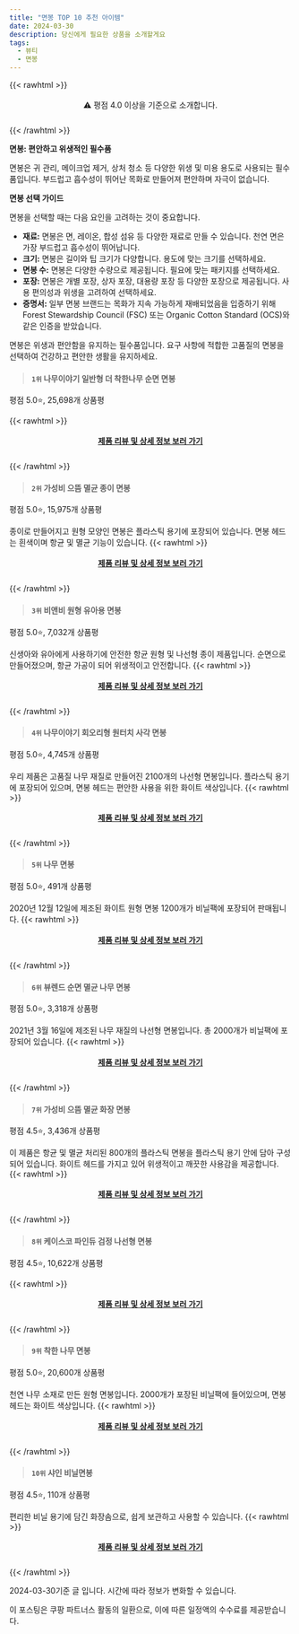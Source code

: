 ```yaml
---
title: "면봉 TOP 10 추천 아이템"
date: 2024-03-30
description: 당신에게 필요한 상품을 소개할게요
tags:
  - 뷰티
  - 면봉
---
```

{{< rawhtml >}}<div class="toc" style="text-align: center; height: 50px; line-height: 2;">  <p>⚠️ 평점 4.0 이상을 기준으로 소개합니다.<br></p></div> {{< /rawhtml >}}

**면봉: 편안하고 위생적인 필수품**

면봉은 귀 관리, 메이크업 제거, 상처 청소 등 다양한 위생 및 미용 용도로 사용되는 필수품입니다. 부드럽고 흡수성이 뛰어난 목화로 만들어져 편안하며 자극이 없습니다.

**면봉 선택 가이드**

면봉을 선택할 때는 다음 요인을 고려하는 것이 중요합니다.

* **재료:** 면봉은 면, 레이온, 합성 섬유 등 다양한 재료로 만들 수 있습니다. 천연 면은 가장 부드럽고 흡수성이 뛰어납니다.
* **크기:** 면봉은 길이와 팁 크기가 다양합니다. 용도에 맞는 크기를 선택하세요.
* **면봉 수:** 면봉은 다양한 수량으로 제공됩니다. 필요에 맞는 패키지를 선택하세요.
* **포장:** 면봉은 개별 포장, 상자 포장, 대용량 포장 등 다양한 포장으로 제공됩니다. 사용 편의성과 위생을 고려하여 선택하세요.
* **증명서:** 일부 면봉 브랜드는 목화가 지속 가능하게 재배되었음을 입증하기 위해 Forest Stewardship Council (FSC) 또는 Organic Cotton Standard (OCS)와 같은 인증을 받았습니다.

면봉은 위생과 편안함을 유지하는 필수품입니다. 요구 사항에 적합한 고품질의 면봉을 선택하여 건강하고 편안한 생활을 유지하세요.


>#### `1위` 나무이야기 일반형 더 착한나무 순면 면봉
평점 5.0⭐, 25,698개 상품평


{{< rawhtml >}}<div class="toc" style="text-align: center; height: 50px; line-height: 2;"><p><b><a href="https://link.coupang.com/re/AFFSDP?lptag=AF5033054&pageKey=6565343844&itemId=14716038809&vendorItemId=81956757535&traceid=V0-153-1bced2a5fad32e2e&requestid=20240330150422914044524067&token=31850B%7CGM">제품 리뷰 및 상세 정보 보러 가기</a></b><br></p> </div>{{< /rawhtml >}}

>#### `2위` 가성비 으뜸 멸균 종이 면봉
평점 5.0⭐, 15,975개 상품평

종이로 만들어지고 원형 모양인 면봉은 플라스틱 용기에 포장되어 있습니다. 면봉 헤드는 흰색이며 항균 및 멸균 기능이 있습니다.
{{< rawhtml >}}<div class="toc" style="text-align: center; height: 50px; line-height: 2;"><p><b><a href="https://link.coupang.com/re/AFFSDP?lptag=AF5033054&pageKey=68488969&itemId=228595285&vendorItemId=3558492504&traceid=V0-153-5c655797e94bcc20&requestid=20240330150422914044524067&token=31850B%7CGM">제품 리뷰 및 상세 정보 보러 가기</a></b><br></p> </div>{{< /rawhtml >}}

>#### `3위` 비앤비 원형 유아용 면봉
평점 5.0⭐, 7,032개 상품평

신생아와 유아에게 사용하기에 안전한 항균 원형 및 나선형 종이 제품입니다. 순면으로 만들어졌으며, 항균 가공이 되어 위생적이고 안전합니다.
{{< rawhtml >}}<div class="toc" style="text-align: center; height: 50px; line-height: 2;"><p><b><a href="https://link.coupang.com/re/AFFSDP?lptag=AF5033054&pageKey=6132805621&itemId=384264&vendorItemId=3000290091&traceid=V0-153-96bbe45e6cd7e35e&requestid=20240330150422914044524067&token=31850B%7CGM">제품 리뷰 및 상세 정보 보러 가기</a></b><br></p> </div>{{< /rawhtml >}}

>#### `4위` 나무이야기 회오리형 원터치 사각 면봉
평점 5.0⭐, 4,745개 상품평

우리 제품은 고품질 나무 재질로 만들어진 2100개의 나선형 면봉입니다. 플라스틱 용기에 포장되어 있으며, 면봉 헤드는 편안한 사용을 위한 화이트 색상입니다.
{{< rawhtml >}}<div class="toc" style="text-align: center; height: 50px; line-height: 2;"><p><b><a href="https://link.coupang.com/re/AFFSDP?lptag=AF5033054&pageKey=6976575888&itemId=17030162279&vendorItemId=4621072092&traceid=V0-153-9bfdcdfb2e5b99d1&requestid=20240330150422914044524067&token=31850B%7CGM">제품 리뷰 및 상세 정보 보러 가기</a></b><br></p> </div>{{< /rawhtml >}}

>#### `5위` 나무 면봉
평점 5.0⭐, 491개 상품평

2020년 12월 12일에 제조된 화이트 원형 면봉 1200개가 비닐팩에 포장되어 판매됩니다.
{{< rawhtml >}}<div class="toc" style="text-align: center; height: 50px; line-height: 2;"><p><b><a href="https://link.coupang.com/re/AFFSDP?lptag=AF5033054&pageKey=2017111855&itemId=3431040693&vendorItemId=75312129311&traceid=V0-153-88944da0663b5adc&requestid=20240330150422914044524067&token=31850B%7CGM">제품 리뷰 및 상세 정보 보러 가기</a></b><br></p> </div>{{< /rawhtml >}}

>#### `6위` 뷰렌드 순면 멸균 나무 면봉
평점 5.0⭐, 3,318개 상품평

2021년 3월 16일에 제조된 나무 재질의 나선형 면봉입니다. 총 2000개가 비닐팩에 포장되어 있습니다.
{{< rawhtml >}}<div class="toc" style="text-align: center; height: 50px; line-height: 2;"><p><b><a href="https://link.coupang.com/re/AFFSDP?lptag=AF5033054&pageKey=7268757142&itemId=18532604424&vendorItemId=85670957869&traceid=V0-153-eb7e95c62f7017af&requestid=20240330150422914044524067&token=31850B%7CGM">제품 리뷰 및 상세 정보 보러 가기</a></b><br></p> </div>{{< /rawhtml >}}

>#### `7위` 가성비 으뜸 멸균 화장 면봉
평점 4.5⭐, 3,436개 상품평

이 제품은 항균 및 멸균 처리된 800개의 플라스틱 면봉을 플라스틱 용기 안에 담아 구성되어 있습니다. 화이트 헤드를 가지고 있어 위생적이고 깨끗한 사용감을 제공합니다.
{{< rawhtml >}}<div class="toc" style="text-align: center; height: 50px; line-height: 2;"><p><b><a href="https://link.coupang.com/re/AFFSDP?lptag=AF5033054&pageKey=68488973&itemId=13007225796&vendorItemId=3558492509&traceid=V0-153-4f30246b3e81cbe1&requestid=20240330150422914044524067&token=31850B%7CGM">제품 리뷰 및 상세 정보 보러 가기</a></b><br></p> </div>{{< /rawhtml >}}

>#### `8위` 케이스코 파인듀 검정 나선형 면봉
평점 4.5⭐, 10,622개 상품평


{{< rawhtml >}}<div class="toc" style="text-align: center; height: 50px; line-height: 2;"><p><b><a href="https://link.coupang.com/re/AFFSDP?lptag=AF5033054&pageKey=6515789365&itemId=107288127&vendorItemId=3206687279&traceid=V0-153-0df459624e04fcd3&requestid=20240330150422914044524067&token=31850B%7CGM">제품 리뷰 및 상세 정보 보러 가기</a></b><br></p> </div>{{< /rawhtml >}}

>#### `9위` 착한 나무 면봉
평점 5.0⭐, 20,600개 상품평

천연 나무 소재로 만든 원형 면봉입니다. 2000개가 포장된 비닐팩에 들어있으며, 면봉 헤드는 화이트 색상입니다.
{{< rawhtml >}}<div class="toc" style="text-align: center; height: 50px; line-height: 2;"><p><b><a href="https://link.coupang.com/re/AFFSDP?lptag=AF5033054&pageKey=7679972306&itemId=20510520915&vendorItemId=3119808258&traceid=V0-153-ea5e45fc3051b656&requestid=20240330150422914044524067&token=31850B%7CGM">제품 리뷰 및 상세 정보 보러 가기</a></b><br></p> </div>{{< /rawhtml >}}

>#### `10위` 샤인 비닐면봉
평점 4.5⭐, 110개 상품평

편리한 비닐 용기에 담긴 화장솜으로, 쉽게 보관하고 사용할 수 있습니다.
{{< rawhtml >}}<div class="toc" style="text-align: center; height: 50px; line-height: 2;"><p><b><a href="https://link.coupang.com/re/AFFSDP?lptag=AF5033054&pageKey=115119341&itemId=345080527&vendorItemId=3843762374&traceid=V0-153-a51b17270fa4145f&requestid=20240330150422914044524067&token=31850B%7CGM">제품 리뷰 및 상세 정보 보러 가기</a></b><br></p> </div>{{< /rawhtml >}}


2024-03-30기준 글 입니다.
시간에 따라 정보가 변화할 수 있습니다.

이 포스팅은 쿠팡 파트너스 활동의 일환으로, 이에 따른 일정액의 수수료를 제공받습니다.